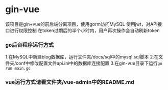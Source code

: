 # gin-vue
该项目是gin+vue的前后端分离项目，使用gorm访问MySQL
使用jwt，对API接口进行权限控制
在token过期后的半个小时内，用户再次操作会自动刷新token

### go后台程序运行方式

1.在MySQL中新建blog数据库，运行文件夹/docs/sql中的mysql.sql脚本
2.在文件夹/conf中修改配置文件api.ini中的数据库连接配置
3.在gin-vue目录下运行`go run main.go`

### vue运行方式请看文件夹/vue-admin中的README.md
